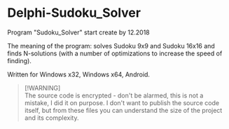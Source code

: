 # Delphi-Sudoku_Solver
Program "Sudoku_Solver" start create by 12.2018

The meaning of the program: solves Sudoku 9x9 and Sudoku 16x16 and finds N-solutions (with a number of optimizations to increase the speed of finding).

Written for Windows x32, Windows x64, Android.

> [!WARNING]\
> The source code is encrypted - don't be alarmed, this is not a mistake, I did it on purpose. I don't want to publish the source code itself, but from these files you can understand the size of the project and its complexity.
